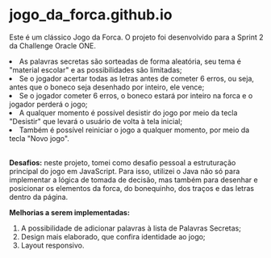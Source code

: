 # jogo_da_forca.github.io

  Este é um clássico Jogo da Forca. O projeto foi desenvolvido para a Sprint 2 da Challenge Oracle ONE.

<li> As palavras secretas são sorteadas de forma aleatória, seu tema é "material escolar" e as possibilidades são limitadas; </li>
<li>Se o jogador acertar todas as letras antes de cometer 6 erros, ou seja, antes que o boneco seja desenhado por inteiro, ele vence;</li>
<li>Se o jogador cometer 6 erros, o boneco estará por inteiro na forca e o jogador perderá o jogo;</li>
<li>A qualquer momento é possível desistir do jogo por meio da tecla "Desistir" que levará o usuário de volta à tela inicial;</li>
<li>Também é possível reiniciar o jogo a qualquer momento, por meio da tecla "Novo jogo".</li>
<br>

<b>Desafios:</b> neste projeto, tomei como desafio pessoal a estruturação principal do jogo em JavaScript. Para isso, utilizei o Java não só para implementar a lógica de tomada de decisão, mas também para desenhar e posicionar os elementos da forca, do bonequinho, dos traços e das letras dentro da página.

<b>Melhorias a serem implementadas: </b>
  1. A possibilidade de adicionar palavras à lista de Palavras Secretas;
  2. Design mais elaborado, que confira identidade ao jogo;
  3. Layout responsivo.
